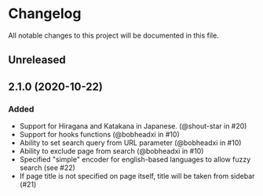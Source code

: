 # Changelog

All notable changes to this project will be documented in this file.

## Unreleased

## 2.1.0 (2020-10-22)

### Added

- Support for Hiragana and Katakana in Japanese. (@shout-star in #20)
- Support for hooks functions (@bobheadxi in #10)
- Ability to set search query from URL parameter (@bobheadxi in #10)
- Ability to exclude page from search (@bobheadxi in #10)
- Specified "simple" encoder for english-based languages to allow fuzzy search (see #22)
- If page title is not specified on page itself, title will be taken from sidebar (#21)

